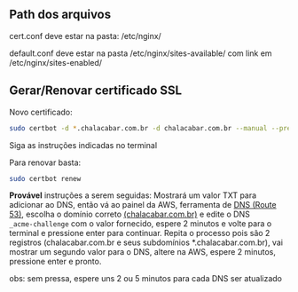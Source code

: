 
## Path dos arquivos

cert.conf deve estar na pasta: /etc/nginx/

default.conf deve estar na pasta /etc/nginx/sites-available/ com link em /etc/nginx/sites-enabled/


## Gerar/Renovar certificado SSL

Novo certificado:

```bash
sudo certbot -d *.chalacabar.com.br -d chalacabar.com.br --manual --preferred-challenges dns certonly
```

Siga as instruções indicadas no terminal

Para renovar basta:

```bash
sudo certbot renew
```

**Provável** instruções a serem seguidas:
Mostrará um valor TXT para adicionar ao DNS, então vá ao painel da AWS, ferramenta de [DNS (Route 53)](https://console.aws.amazon.com/route53/home?region=sa-east-1#hosted-zones:), escolha o domínio
correto [(chalacabar.com.br)](https://console.aws.amazon.com/route53/home?region=sa-east-1#resource-record-sets:ZKRMDBB2ENQR9) e edite o DNS  
`_acme-challenge` com o valor fornecido, espere 2 minutos e volte para o terminal e pressione enter para continuar.
Repita o processo pois são 2 registros (chalacabar.com.br e seus subdomínios *.chalacabar.com.br), vai mostrar um segundo valor para o DNS, altere na AWS, espere 2 minutos, pressione enter e pronto. 
 
obs: sem pressa, espere uns 2 ou 5 minutos para cada DNS ser atualizado
